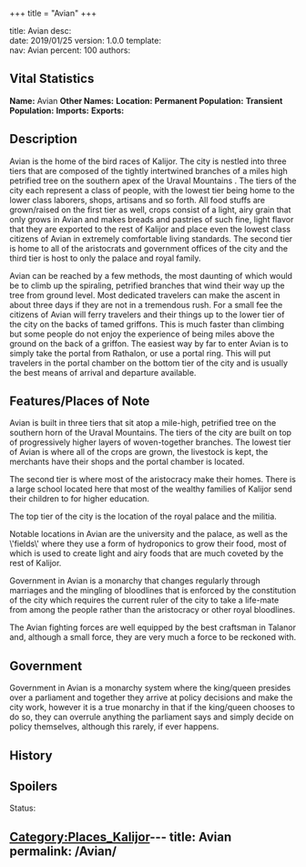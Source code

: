 +++
title = "Avian"
+++

title:		Avian
desc:		
date:		2019/01/25
version:	1.0.0
template:	
nav:		Avian
percent:	100
authors:	
## Vital Statistics

**Name:** Avian
**Other Names:**
**Location:**
**Permanent Population:**
**Transient Population:**
**Imports:**
**Exports:**

## Description

Avian is the home of the bird races of Kalijor. The city is nestled into
three tiers that are composed of the tightly intertwined branches of a
miles high petrified tree on the southern apex of the Uraval Mountains .
The tiers of the city each represent a class of people, with the lowest
tier being home to the lower class laborers, shops, artisans and so
forth. All food stuffs are grown/raised on the first tier as well, crops
consist of a light, airy grain that only grows in Avian and makes breads
and pastries of such fine, light flavor that they are exported to the
rest of Kalijor and place even the lowest class citizens of Avian in
extremely comfortable living standards. The second tier is home to all
of the aristocrats and government offices of the city and the third tier
is host to only the palace and royal family.

Avian can be reached by a few methods, the most daunting of which would
be to climb up the spiraling, petrified branches that wind their way up
the tree from ground level. Most dedicated travelers can make the ascent
in about three days if they are not in a tremendous rush. For a small
fee the citizens of Avian will ferry travelers and their things up to
the lower tier of the city on the backs of tamed griffons. This is much
faster than climbing but some people do not enjoy the experience of
being miles above the ground on the back of a griffon. The easiest way
by far to enter Avian is to simply take the portal from Rathalon, or use
a portal ring. This will put travelers in the portal chamber on the
bottom tier of the city and is usually the best means of arrival and
departure available.

## Features/Places of Note

Avian is built in three tiers that sit atop a mile-high, petrified tree
on the southern horn of the Uraval Mountains. The tiers of the city are
built on top of progressively higher layers of woven-together branches.
The lowest tier of Avian is where all of the crops are grown, the
livestock is kept, the merchants have their shops and the portal chamber
is located.

The second tier is where most of the aristocracy make their homes. There
is a large school located here that most of the wealthy families of
Kalijor send their children to for higher education.

The top tier of the city is the location of the royal palace and the
militia.

Notable locations in Avian are the university and the palace, as well as
the \\'fields\\' where they use a form of hydroponics to grow their
food, most of which is used to create light and airy foods that are much
coveted by the rest of Kalijor.

Government in Avian is a monarchy that changes regularly through
marriages and the mingling of bloodlines that is enforced by the
constitution of the city which requires the current ruler of the city to
take a life-mate from among the people rather than the aristocracy or
other royal bloodlines.

The Avian fighting forces are well equipped by the best craftsman in
Talanor and, although a small force, they are very much a force to be
reckoned with.

## Government

Government in Avian is a monarchy system where the king/queen presides
over a parliament and together they arrive at policy decisions and make
the city work, however it is a true monarchy in that if the king/queen
chooses to do so, they can overrule anything the parliament says and
simply decide on policy themselves, although this rarely, if ever
happens.

## History

## Spoilers

<spoiler text="Spoilers">Status: </spoiler>

[Category:Places_Kalijor](Category:Places_Kalijor "wikilink")---
title: Avian
permalink: /Avian/
---

